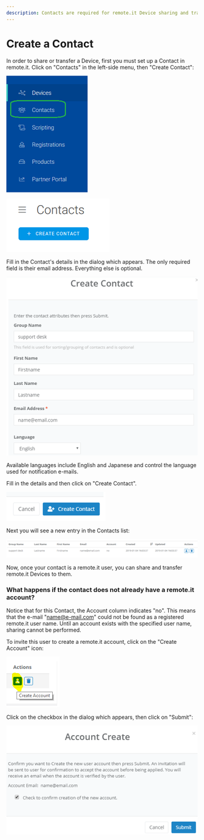```yaml
---
description: Contacts are required for remote.it Device sharing and transfer.
---
```


# Create a Contact

In order to share or transfer a Device, first you must set up a Contact in remote.it. Click on "Contacts" in the left-side menu, then "Create Contact":

![](../../.gitbook/assets/image%20%28179%29.png)

![](../../.gitbook/assets/image%20%28212%29.png)

Fill in the Contact's details in the dialog which appears.  The only required field is their email address. Everything else is optional.

![](../../.gitbook/assets/image%20%2854%29.png)

Available languages include English and Japanese and control the language used for notification e-mails.

Fill in the details and then click on "Create Contact".  

![](../../.gitbook/assets/image%20%28108%29.png)

Next you will see a new entry in the Contacts list:

![](../../.gitbook/assets/image%20%2847%29.png)

Now, once your contact is a remote.it user, you can share and transfer remote.it Devices to them.

### What happens if the contact does not already have a remote.it account?

Notice that for this Contact, the Account column indicates "no".  This means that the e-mail "name@e-mail.com" could not be found as a registered remote.it user name.  Until an account exists with the specified user name, sharing cannot be performed.

To invite this user to create a remote.it account, click on the "Create Account" icon:

![](../../.gitbook/assets/image%20%2835%29.png)

Click on the checkbox in the dialog which appears, then click on "Submit":

![](../../.gitbook/assets/image%20%2894%29.png)

